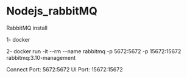 # Nodejs_rabbitMQ

RabbitMQ install

1- docker

2- docker run -it --rm --name rabbitmq -p 5672:5672 -p 15672:15672 rabbitmq:3.10-management

Connect Port: 5672:5672
UI Port: 15672:15672

